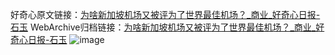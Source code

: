 好奇心原文链接：[为啥新加坡机场又被评为了世界最佳机场？_商业_好奇心日报-石玉](https://www.qdaily.com/articles/7715.html)
WebArchive归档链接：[为啥新加坡机场又被评为了世界最佳机场？_商业_好奇心日报-石玉](http://web.archive.org/web/20181001164947/http://www.qdaily.com:80/articles/7715.html)
![image](http://ww3.sinaimg.cn/large/007d5XDply1g3wjp187pej30u095kb29)